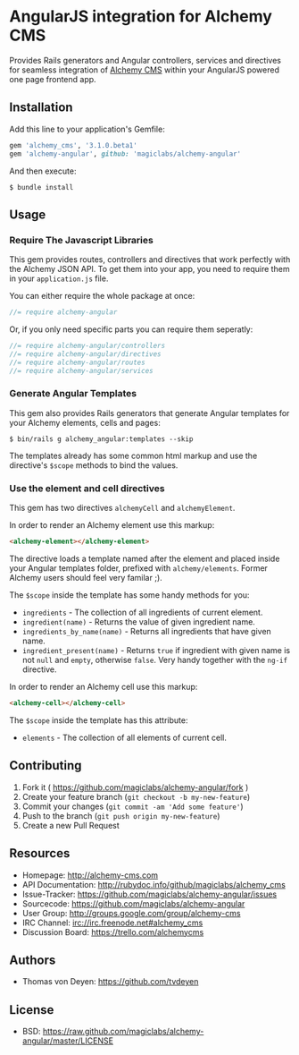 # AngularJS integration for Alchemy CMS

Provides Rails generators and Angular controllers, services and directives for seamless integration of [Alchemy CMS](http://alchemy-cms.com) within your AngularJS powered one page frontend app.

## Installation

Add this line to your application's Gemfile:

```ruby
gem 'alchemy_cms', '3.1.0.beta1'
gem 'alchemy-angular', github: 'magiclabs/alchemy-angular'
```

And then execute:

```shell
$ bundle install
```

## Usage

### Require The Javascript Libraries

This gem provides routes, controllers and directives that work perfectly with the Alchemy JSON API. To get them into your app, you need to require them in your `application.js` file.

You can either require the whole package at once:

```javascript
//= require alchemy-angular
```

Or, if you only need specific parts you can require them seperatly:

```javascript
//= require alchemy-angular/controllers
//= require alchemy-angular/directives
//= require alchemy-angular/routes
//= require alchemy-angular/services
```

### Generate Angular Templates

This gem also provides Rails generators that generate Angular templates for your Alchemy elements, cells and pages:

```shell
$ bin/rails g alchemy_angular:templates --skip
```

The templates already has some common html markup and use the directive's `$scope` methods to bind the values.

### Use the element and cell directives

This gem has two directives `alchemyCell` and `alchemyElement`.

In order to render an Alchemy element use this markup:

```html
<alchemy-element></alchemy-element>
```

The directive loads a template named after the element and placed inside your
Angular templates folder, prefixed with `alchemy/elements`. Former Alchemy users should feel
very familar ;).

The `$scope` inside the template has some handy methods for you:

* `ingredients` - The collection of all ingredients of current element.
* `ingredient(name)` - Returns the value of given ingredient name.
* `ingredients_by_name(name)` - Returns all ingredients that have given name.
* `ingredient_present(name)` - Returns `true` if ingredient with given name is not `null` and `empty`, otherwise `false`. Very handy together with the `ng-if` directive.

In order to render an Alchemy cell use this markup:

```html
<alchemy-cell></alchemy-cell>
```

The `$scope` inside the template has this attribute:

* `elements` - The collection of all elements of current cell.

## Contributing

1. Fork it ( https://github.com/magiclabs/alchemy-angular/fork )
2. Create your feature branch (`git checkout -b my-new-feature`)
3. Commit your changes (`git commit -am 'Add some feature'`)
4. Push to the branch (`git push origin my-new-feature`)
5. Create a new Pull Request

Resources
---------

* Homepage: <http://alchemy-cms.com>
* API Documentation: <http://rubydoc.info/github/magiclabs/alchemy_cms>
* Issue-Tracker: <https://github.com/magiclabs/alchemy-angular/issues>
* Sourcecode: <https://github.com/magiclabs/alchemy-angular>
* User Group: <http://groups.google.com/group/alchemy-cms>
* IRC Channel: [irc://irc.freenode.net#alchemy_cms](irc.freenode.net#alchemy_cms)
* Discussion Board: <https://trello.com/alchemycms>

Authors
---------

* Thomas von Deyen: <https://github.com/tvdeyen>

License
-------

* BSD: <https://raw.github.com/magiclabs/alchemy-angular/master/LICENSE>
